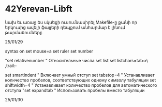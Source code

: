 # 42Yerevan-Libft

նախ եւ առաջ ես սկսեցի ուսումնասիրել Makefile-ը քանի որ երկուսից ավելի ֆայլերի դեպքում անհարմար է լինում թարմածումները

25/01/29

syntax on
set mouse=a
set ruler
set number

"set relativenumber " Относительные числа
set list
set listchars=tab:»\ ,trail:-

set smartindent    " Включает умный отступ
set tabstop=4      " Устанавливает количество пробелов, соответствующих одному символу табуляции
set shiftwidth=4   " Устанавливает количество пробелов для автоматического отступа
"set expandtab      " Использовать пробелы вместо табуляции

25/01/30

